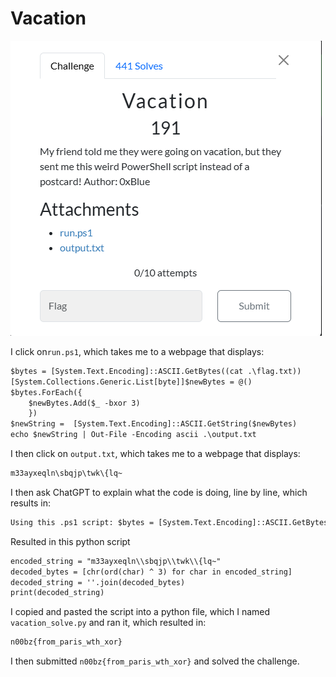 # Vacation

![](../images/vacation-part-1.png)

I click on`run.ps1`, which takes me to a webpage that displays:

```txt
$bytes = [System.Text.Encoding]::ASCII.GetBytes((cat .\flag.txt))
[System.Collections.Generic.List[byte]]$newBytes = @()
$bytes.ForEach({
    $newBytes.Add($_ -bxor 3)
    })
$newString =  [System.Text.Encoding]::ASCII.GetString($newBytes)
echo $newString | Out-File -Encoding ascii .\output.txt
```
I then click on `output.txt`, which takes me to a webpage that displays:

```txt
m33ayxeqln\sbqjp\twk\{lq~
```

I then ask ChatGPT to explain what the code is doing, line by line, which results in: 
```txt
Using this .ps1 script: $bytes = [System.Text.Encoding]::ASCII.GetBytes((cat .\flag.txt)) [System.Collections.Generic.List[byte]]$newBytes = @() $bytes.ForEach({ $newBytes.Add($_ -bxor 3) }) $newString = [System.Text.Encoding]::ASCII.GetString($newBytes) echo $newString | Out-File -Encoding ascii .\output.txt Reverse engineer the output: m33ayxeqln\sbqjp\twk\{lq~ to get the flag
```

Resulted in this python script 

```txt
encoded_string = "m33ayxeqln\\sbqjp\\twk\\{lq~"
decoded_bytes = [chr(ord(char) ^ 3) for char in encoded_string]
decoded_string = ''.join(decoded_bytes)
print(decoded_string)
```

I copied and pasted the script into a python file, which I named `vacation_solve.py` and ran it, which resulted in:
```txt
n00bz{from_paris_wth_xor}
```

I then submitted `n00bz{from_paris_wth_xor}` and solved the challenge.

